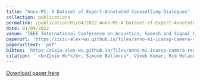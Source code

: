 ```yaml
---
title: "Anno-MI: A Dataset of Expert-Annotated Counselling Dialogues"
collection: publications
permalink: /publication/01/04/2022-Anno-MI-A Dataset-of-Expert-Annotated-Counselling-Dialogues
date: 01/04/2022
venue: 'IEEE International Conference on Acoustics, Speech and Signal Processing'
paperurl: 'https:/zixiu-alex-wu.github.io/files/anno-mi-icassp-camera-ready.pdf'
paperurltext: 'pdf'
bibtex: 'https:/zixiu-alex-wu.github.io/files/anno-mi-icassp-camera-ready.bib'
citation: ' <b>Zixiu Wu*</b>, Simone Balloccu*, Vivek Kumar, Rim Helaoui, Ehud Reiter, Diego Reforgiato Recupero, Daniele Riboni. Anno-MI: A Dataset of Expert-Annotated Counselling Dialogues. In <i>IEEE International Conference on Acoustics, Speech and Signal Processing</i>, 2022.'
---
```


<a href='https:/zixiu-alex-wu.github.io/files/anno-mi-icassp-camera-ready.pdf'>Download paper here</a>
